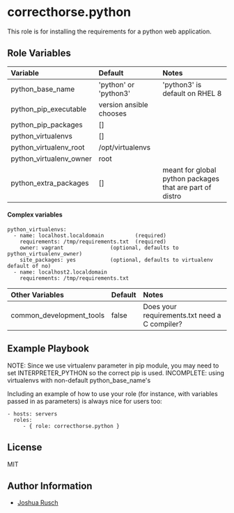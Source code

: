correcthorse.python
=========

This role is for installing the requirements for a python web application.

Role Variables
--------------


| Variable                              | Default                       | Notes                                         |
| :---                                  | :---                          | :---                                          |
| python_base_name			| 'python' or 'python3'			| 'python3' is default on RHEL 8 |
| python_pip_executable			|	version ansible chooses |					|
| python_pip_packages			| []				| 						|
| python_virtualenvs			| []				|						|
| python_virtualenv_root		| /opt/virtualenvs		|						|
| python_virtualenv_owner		| root				|						|
| python_extra_packages			| []				| meant for global python packages that are part of distro |

#### Complex variables

    python_virtualenvs:
      - name: localhost.localdomain          (required)
        requirements: /tmp/requirements.txt  (required)
        owner: vagrant			     (optional, defaults to python_virtualenv_owner)
        site_packages: yes		     (optional, defaults to virtualenv default of no)
      - name: localhost2.localdomain
        requirements: /tmp/requirements.txt

| Other Variables                       | Default                       | Notes                                         |
| :---                                  | :---                          | :---                                          |
| common_development_tools		| false				| Does your requirements.txt need a C compiler? |

Example Playbook
----------------

NOTE: Since we use virtualenv parameter in pip module, you may need to set INTERPRETER_PYTHON so the correct pip is used.
INCOMPLETE: using virtualenvs with non-default python_base_name's

Including an example of how to use your role (for instance, with variables passed in as parameters) is always nice for users too:

    - hosts: servers
      roles:
         - { role: correcthorse.python }

License
-------

MIT

Author Information
------------------

* [Joshua Rusch](https://correct.horse/)
